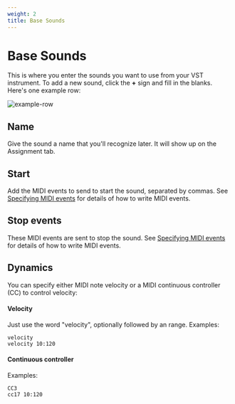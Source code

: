 ```yaml
---
weight: 2
title: Base Sounds
---
```

# Base Sounds

This is where you enter the sounds you want to use from your VST instrument.
To add a new sound, click the **+** sign and fill in the blanks. 
Here's one example row:

![example-row](/vst-sound-row.png)

## Name

Give the sound a name that you'll recognize later. It will show up on the Assignment tab.

## Start

Add the MIDI events to send to start the sound, separated by commas.
See [Specifying MIDI events](/docs/tool/vst-tab/midi) for details of how to write MIDI events.

## Stop events

These MIDI events are sent to stop the sound.
See [Specifying MIDI events](/docs/tool/vst-tab/midi) for details of how to write MIDI events.

## Dynamics

You can specify either MIDI note velocity or a MIDI continuous controller (CC) to control velocity:

#### Velocity

Just use the word "velocity", optionally followed by an range. Examples:

    velocity
    velocity 10:120

#### Continuous controller
Examples:

    CC3
    cc17 10:120
